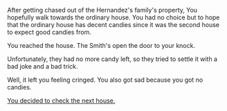 After getting chased out of the Hernandez's family's property, You hopefully walk towards the ordinary house. You had no choice but to hope that the ordinary house has decent candies since it was the second house to expect good candies from.

You reached the house. The Smith's open the door to your knock. 

Unfortunately, they had no more candy left, so they tried to settle it with a bad joke and a bad trick.

Well, it left you feeling cringed. You also got sad because you got no candies.

[You decided to check the next house.](../poor-house/poor.md)